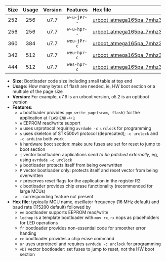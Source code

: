|Size|Usage|Version|Features|Hex file|
|:-:|:-:|:-:|:-:|:--|
|252|256|u7.7|`w-u-jPr--`|[urboot_atmega165pa_7mhz3728_19200bps_lednop_ur_vbl.hex](https://raw.githubusercontent.com/stefanrueger/urboot.hex/main/mcus/atmega165pa/fcpu_7mhz3728/19200_bps/urboot_atmega165pa_7mhz3728_19200bps_lednop_ur_vbl.hex)|
|256|256|u7.7|`w-u-hpr--`|[urboot_atmega165pa_7mhz3728_19200bps_lednop_fr_ur.hex](https://raw.githubusercontent.com/stefanrueger/urboot.hex/main/mcus/atmega165pa/fcpu_7mhz3728/19200_bps/urboot_atmega165pa_7mhz3728_19200bps_lednop_fr_ur.hex)|
|360|384|u7.7|`weu-jPr-c`|[urboot_atmega165pa_7mhz3728_19200bps_ee_lednop_fr_ce_ur_vbl.hex](https://raw.githubusercontent.com/stefanrueger/urboot.hex/main/mcus/atmega165pa/fcpu_7mhz3728/19200_bps/urboot_atmega165pa_7mhz3728_19200bps_ee_lednop_fr_ce_ur_vbl.hex)|
|342|512|u7.7|`weu-hpr-c`|[urboot_atmega165pa_7mhz3728_19200bps_ee_lednop_fr_ce_ur.hex](https://raw.githubusercontent.com/stefanrueger/urboot.hex/main/mcus/atmega165pa/fcpu_7mhz3728/19200_bps/urboot_atmega165pa_7mhz3728_19200bps_ee_lednop_fr_ce_ur.hex)|
|444|512|u7.7|`wes-hpr-c`|[urboot_atmega165pa_7mhz3728_19200bps_ee_lednop_fr_ce.hex](https://raw.githubusercontent.com/stefanrueger/urboot.hex/main/mcus/atmega165pa/fcpu_7mhz3728/19200_bps/urboot_atmega165pa_7mhz3728_19200bps_ee_lednop_fr_ce.hex)|

- **Size:** Bootloader code size including small table at top end
- **Usage:** How many bytes of flash are needed, ie, HW boot section or a multiple of the page size
- **Version:** For example, u7.6 is an urboot version, o5.2 is an optiboot version
- **Features:**
  + `w` bootloader provides `pgm_write_page(sram, flash)` for the application at `FLASHEND-4+1`
  + `e` EEPROM read/write support
  + `u` uses urprotocol requiring `avrdude -c urclock` for programming
  + `s` uses skeleton of STK500v1 protocol (deprecated); `-c urclock` and `-c arduino` both work
  + `h` hardware boot section: make sure fuses are set for reset to jump to boot section
  + `j` vector bootloader: applications *need to be patched externally*, eg, using `avrdude -c urclock`
  + `p` bootloader protects itself from being overwritten
  + `P` vector bootloader only: protects itself and reset vector from being overwritten
  + `r` preserves reset flags for the application in the register R2
  + `c` bootloader provides chip erase functionality (recommended for large MCUs)
  + `-` corresponding feature not present
- **Hex file:** typically MCU name, oscillator frequency (16 MHz default) and baud rate (115200 default) followed by
  + `ee` bootloader supports EEPROM read/write
  + `lednop` is a template bootloader with `mov rx,rx` nops as placeholders for LED operations
  + `fr` bootloader provides non-essential code for smoother error handing
  + `ce` bootloader provides a chip erase command
  + `ur` uses urprotocol and requires `avrdude -c urclock` for programming
  + `vbl` vector bootloader: set fuses to jump to reset, not the HW boot section
